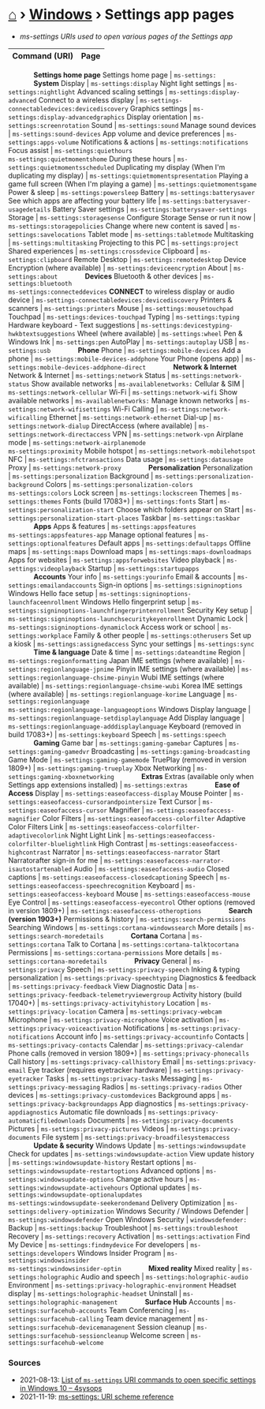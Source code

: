 # [⌂](../README.md) › [Windows](../README.md#windows) › Settings app pages
- _ms-settings URIs used to open various pages of the Settings app_

Command (URI) | Page
:--- | :---
⠀⠀⠀⠀⠀**Settings home page**
Settings home page | `ms-settings:`
⠀⠀⠀⠀⠀**System**
Display | `ms-settings:display`
Night light settings | `ms-settings:nightlight`
Advanced scaling settings | `ms-settings:display-advanced`
Connect to a wireless display | `ms-settings-connectabledevices:devicediscovery`
Graphics settings | `ms-settings:display-advancedgraphics`
Display orientation | `ms-settings:screenrotation`
Sound | `ms-settings:sound`
Manage sound devices | `ms-settings:sound-devices`
App volume and device preferences | `ms-settings:apps-volume`
Notifications & actions | `ms-settings:notifications`
Focus assist | `ms-settings:quiethours` <br> `ms-settings:quietmomentshome`
During these hours | `ms-settings:quietmomentsscheduled`
Duplicating my display (When I'm duplicating my display) | `ms-settings:quietmomentspresentation`
Playing a game full screen (When I'm playing a game) | `ms-settings:quietmomentsgame`
Power & sleep | `ms-settings:powersleep`
Battery | `ms-settings:batterysaver`
See which apps are affecting your battery life | `ms-settings:batterysaver-usagedetails`
Battery Saver settings | `ms-settings:batterysaver-settings`
Storage | `ms-settings:storagesense`
Configure Storage Sense or run it now | `ms-settings:storagepolicies`
Change where new content is saved | `ms-settings:savelocations`
Tablet mode | `ms-settings:tabletmode`
Multitasking | `ms-settings:multitasking`
Projecting to this PC | `ms-settings:project`
Shared experiences | `ms-settings:crossdevice`
Clipboard | `ms-settings:clipboard`
Remote Desktop | `ms-settings:remotedesktop`
Device Encryption (where available) | `ms-settings:deviceencryption`
About | `ms-settings:about`
⠀⠀⠀⠀⠀**Devices**
Bluetooth & other devices | `ms-settings:bluetooth` <br> `ms-settings:connecteddevices`
**CONNECT** to wireless display or audio device | `ms-settings-connectabledevices:devicediscovery`
Printers & scanners | `ms-settings:printers`
Mouse | `ms-settings:mousetouchpad`
Touchpad | `ms-settings:devices-touchpad`
Typing | `ms-settings:typing`
Hardware keyboard - Text suggestions | `ms-settings:devicestyping-hwkbtextsuggestions`
Wheel (where available) | `ms-settings:wheel`
Pen & Windows Ink | `ms-settings:pen`
AutoPlay | `ms-settings:autoplay`
USB | `ms-settings:usb`
⠀⠀⠀⠀⠀**Phone**
Phone | `ms-settings:mobile-devices`
Add a phone | `ms-settings:mobile-devices-addphone`
Your Phone (opens app) | `ms-settings:mobile-devices-addphone-direct`
⠀⠀⠀⠀⠀**Network & Internet**
Network & Internet | `ms-settings:network`
Status | `ms-settings:network-status`
Show available networks | `ms-availablenetworks:`
Cellular & SIM | `ms-settings:network-cellular`
Wi-Fi | `ms-settings:network-wifi`
Show available networks | `ms-availablenetworks:`
Manage known networks | `ms-settings:network-wifisettings`
Wi-Fi Calling | `ms-settings:network-wificalling`
Ethernet | `ms-settings:network-ethernet`
Dial-up | `ms-settings:network-dialup`
DirectAccess (where available) | `ms-settings:network-directaccess`
VPN | `ms-settings:network-vpn`
Airplane mode | `ms-settings:network-airplanemode` <br> `ms-settings:proximity`
Mobile hotspot | `ms-settings:network-mobilehotspot`
NFC | `ms-settings:nfctransactions`
Data usage | `ms-settings:datausage`
Proxy | `ms-settings:network-proxy`
⠀⠀⠀⠀⠀**Personalization**
Personalization | `ms-settings:personalization`
Background | `ms-settings:personalization-background`
Colors | `ms-settings:personalization-colors` <br> `ms-settings:colors`
Lock screen | `ms-settings:lockscreen`
Themes | `ms-settings:themes`
Fonts (build 17083+) | `ms-settings:fonts`
Start | `ms-settings:personalization-start`
Choose which folders appear on Start | `ms-settings:personalization-start-places`
Taskbar  | `ms-settings:taskbar`
⠀⠀⠀⠀⠀**Apps**
Apps & features | `ms-settings:appsfeatures` <br> `ms-settings:appsfeatures-app`
Manage optional features | `ms-settings:optionalfeatures`
Default apps | `ms-settings:defaultapps`
Offline maps | `ms-settings:maps`
Download maps | `ms-settings:maps-downloadmaps`
Apps for websites | `ms-settings:appsforwebsites`
Video playback | `ms-settings:videoplayback`
Startup | `ms-settings:startupapps`
⠀⠀⠀⠀⠀**Accounts**
Your info | `ms-settings:yourinfo`
Email & accounts | `ms-settings:emailandaccounts`
Sign-in options | `ms-settings:signinoptions`
Windows Hello face setup | `ms-settings:signinoptions-launchfaceenrollment`
Windows Hello fingerprint setup | `ms-settings:signinoptions-launchfingerprintenrollment`
Security Key setup | `ms-settings:signinoptions-launchsecuritykeyenrollment`
Dynamic Lock | `ms-settings:signinoptions-dynamiclock`
Access work or school | `ms-settings:workplace`
Family & other people | `ms-settings:otherusers`
Set up a kiosk | `ms-settings:assignedaccess`
Sync your settings | `ms-settings:sync`
⠀⠀⠀⠀⠀**Time & language**
Date & time | `ms-settings:dateandtime`
Region | `ms-settings:regionformatting`
Japan IME settings (where available) | `ms-settings:regionlanguage-jpnime`
Pinyin IME settings (where available) | `ms-settings:regionlanguage-chsime-pinyin`
Wubi IME settings (where available) | `ms-settings:regionlanguage-chsime-wubi`
Korea IME settings (where available) | `ms-settings:regionlanguage-korime`
Language | `ms-settings:regionlanguage` <br> `ms-settings:regionlanguage-languageoptions`
Windows Display language | `ms-settings:regionlanguage-setdisplaylanguage`
Add Display language | `ms-settings:regionlanguage-adddisplaylanguage`
Keyboard (removed in build 17083+) | `ms-settings:keyboard`
Speech | `ms-settings:speech`
⠀⠀⠀⠀⠀**Gaming**
Game bar | `ms-settings:gaming-gamebar`
Captures | `ms-settings:gaming-gamedvr`
Broadcasting | `ms-settings:gaming-broadcasting`
Game Mode | `ms-settings:gaming-gamemode`
TruePlay (removed in version 1809+) | `ms-settings:gaming-trueplay`
Xbox Networking | `ms-settings:gaming-xboxnetworking`
⠀⠀⠀⠀⠀**Extras**
Extras (available only when Settings app extensions installed) | `ms-settings:extras`
⠀⠀⠀⠀⠀**Ease of Access**
Display | `ms-settings:easeofaccess-display`
Mouse Pointer | `ms-settings:easeofaccess-cursorandpointersize`
Text Cursor | `ms-settings:easeofaccess-cursor`
Magnifier | `ms-settings:easeofaccess-magnifier`
Color Filters | `ms-settings:easeofaccess-colorfilter`
Adaptive Color Filters Link | `ms-settings:easeofaccess-colorfilter-adaptivecolorlink`
Night Light Link | `ms-settings:easeofaccess-colorfilter-bluelightlink`
High Contrast | `ms-settings:easeofaccess-highcontrast`
Narrator | `ms-settings:easeofaccess-narrator`
Start Narratorafter sign-in for me | `ms-settings:easeofaccess-narrator-isautostartenabled`
Audio | `ms-settings:easeofaccess-audio`
Closed captions | `ms-settings:easeofaccess-closedcaptioning`
Speech | `ms-settings:easeofaccess-speechrecognition`
Keyboard | `ms-settings:easeofaccess-keyboard`
Mouse | `ms-settings:easeofaccess-mouse`
Eye Control | `ms-settings:easeofaccess-eyecontrol`
Other options (removed in version 1809+) | `ms-settings:easeofaccess-otheroptions`
⠀⠀⠀⠀⠀**Search (version 1903+)**
Permissions & history | `ms-settings:search-permissions`
Searching Windows | `ms-settings:cortana-windowssearch`
More details | `ms-settings:search-moredetails`
⠀⠀⠀⠀⠀**Cortana**
Cortana | `ms-settings:cortana`
Talk to Cortana | `ms-settings:cortana-talktocortana`
Permissions | `ms-settings:cortana-permissions`
More details | `ms-settings:cortana-moredetails`
⠀⠀⠀⠀⠀**Privacy**
General | `ms-settings:privacy`
Speech | `ms-settings:privacy-speech`
Inking & typing personalization | `ms-settings:privacy-speechtyping`
Diagnostics & feedback | `ms-settings:privacy-feedback`
View Diagnostic Data | `ms-settings:privacy-feedback-telemetryviewergroup`
Activity history (build 17040+) | `ms-settings:privacy-activityhistory`
Location | `ms-settings:privacy-location`
Camera | `ms-settings:privacy-webcam`
Microphone | `ms-settings:privacy-microphone`
Voice activation | `ms-settings:privacy-voiceactivation`
Notifications | `ms-settings:privacy-notifications`
Account info | `ms-settings:privacy-accountinfo`
Contacts | `ms-settings:privacy-contacts`
Calendar | `ms-settings:privacy-calendar`
Phone calls (removed in version 1809+) | `ms-settings:privacy-phonecalls`
Call history | `ms-settings:privacy-callhistory`
Email | `ms-settings:privacy-email`
Eye tracker (requires eyetracker hardware) | `ms-settings:privacy-eyetracker`
Tasks | `ms-settings:privacy-tasks`
Messaging | `ms-settings:privacy-messaging`
Radios | `ms-settings:privacy-radios`
Other devices | `ms-settings:privacy-customdevices`
Background apps | `ms-settings:privacy-backgroundapps`
App diagnostics | `ms-settings:privacy-appdiagnostics`
Automatic file downloads | `ms-settings:privacy-automaticfiledownloads`
Documents | `ms-settings:privacy-documents`
Pictures | `ms-settings:privacy-pictures`
Videos | `ms-settings:privacy-documents`
File system | `ms-settings:privacy-broadfilesystemaccess`
⠀⠀⠀⠀⠀**Update & security**
Windows Update | `ms-settings:windowsupdate`
Check for updates | `ms-settings:windowsupdate-action`
View update history | `ms-settings:windowsupdate-history`
Restart options | `ms-settings:windowsupdate-restartoptions`
Advanced options | `ms-settings:windowsupdate-options`
Change active hours | `ms-settings:windowsupdate-activehours`
Optional updates | `ms-settings:windowsupdate-optionalupdates`<br> `ms-settings:windowsupdate-seekerondemand`
Delivery Optimization | `ms-settings:delivery-optimization`
Windows Security / Windows Defender | `ms-settings:windowsdefender`
Open Windows Security | `windowsdefender:`
Backup | `ms-settings:backup`
Troubleshoot | `ms-settings:troubleshoot`
Recovery | `ms-settings:recovery`
Activation | `ms-settings:activation`
Find My Device | `ms-settings:findmydevice`
For developers | `ms-settings:developers`
Windows Insider Program | `ms-settings:windowsinsider` <br> `ms-settings:windowsinsider-optin`
⠀⠀⠀⠀⠀**Mixed reality**
Mixed reality | `ms-settings:holographic`
Audio and speech | `ms-settings:holographic-audio`
Environment | `ms-settings:privacy-holographic-environment`
Headset display | `ms-settings:holographic-headset`
Uninstall | `ms-settings:holographic-management`
⠀⠀⠀⠀⠀**Surface Hub**
Accounts | `ms-settings:surfacehub-accounts`
Team Conferencing | `ms-settings:surfacehub-calling`
Team device management | `ms-settings:surfacehub-devicemanagenent`
Session cleanup | `ms-settings:surfacehub-sessioncleanup`
Welcome screen | `ms-settings:surfacehub-welcome`

### Sources
- 2021-08-13: [List of `ms-settings` URI commands to open specific settings in Windows 10 – 4sysops](https://4sysops.com/wiki/list-of-ms-settings-uri-commands-to-open-specific-settings-in-windows-10/history/?revision=1555539)
- 2021-11-19: [ms-settings: URI scheme reference](https://docs.microsoft.com/en-us/windows/uwp/launch-resume/launch-settings-app#ms-settings-uri-scheme-reference)